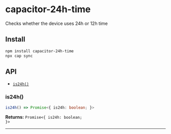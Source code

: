 # capacitor-24h-time

Checks whether the device uses 24h or 12h time

## Install

```bash
npm install capacitor-24h-time
npx cap sync
```

## API

<docgen-index>

* [`is24h()`](#is24h)

</docgen-index>

<docgen-api>
<!--Update the source file JSDoc comments and rerun docgen to update the docs below-->

### is24h()

```typescript
is24h() => Promise<{ is24h: boolean; }>
```

**Returns:** <code>Promise&lt;{ is24h: boolean; }&gt;</code>

--------------------

</docgen-api>
